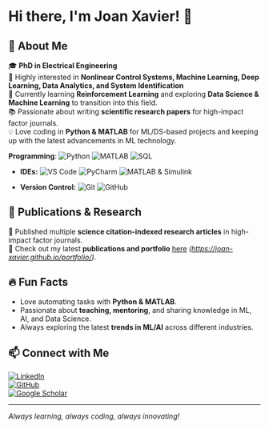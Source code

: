 # Hi there, I'm Joan Xavier! 👋

## 🚀 About Me

🎓 **PhD in Electrical Engineering**  
👀 Highly interested in **Nonlinear Control Systems, Machine Learning, Deep Learning, Data Analytics, and System Identification**  
🤖 Currently learning **Reinforcement Learning** and exploring **Data Science & Machine Learning** to transition into this field.  
📚 Passionate about writing **scientific research papers** for high-impact factor journals.  
💡 Love coding in **Python & MATLAB** for ML/DS-based projects and keeping up with the latest advancements in ML technology.  

 **Programming**: ![Python](https://img.shields.io/badge/Python-3776AB?style=for-the-badge&logo=python&logoColor=white) ![MATLAB](https://img.shields.io/badge/MATLAB-0076A8?style=for-the-badge&logo=mathworks&logoColor=white) ![SQL](https://img.shields.io/badge/SQL-CC2927?style=for-the-badge&logo=microsoftsqlserver&logoColor=white)  

- **IDEs:**  ![VS Code](https://img.shields.io/badge/VS%20Code-007ACC?style=for-the-badge&logo=visualstudiocode&logoColor=white) ![PyCharm](https://img.shields.io/badge/PyCharm-000000?style=for-the-badge&logo=pycharm&logoColor=white)  ![MATLAB & Simulink](https://img.shields.io/badge/MATLAB%20&%20Simulink-0076A8?style=for-the-badge&logo=mathworks&logoColor=white)  

- **Version Control:**  ![Git](https://img.shields.io/badge/Git-F05032?style=for-the-badge&logo=git&logoColor=white) ![GitHub](https://img.shields.io/badge/GitHub-181717?style=for-the-badge&logo=github&logoColor=white)  

## 📖 Publications & Research
🔬 Published multiple **science citation-indexed research articles** in high-impact factor journals.  
📑 Check out my latest **publications and portfolio** [here](#) *(https://joan-xavier.github.io/portfolio/)*.  

## 🔥 Fun Facts
- Love automating tasks with **Python & MATLAB**.
- Passionate about **teaching, mentoring**, and sharing knowledge in ML, AI, and Data Science.
- Always exploring the latest **trends in ML/AI** across different industries.

## 📫 Connect with Me
[![LinkedIn](https://img.shields.io/badge/LinkedIn-Connect-blue?style=for-the-badge&logo=linkedin)](https://www.linkedin.com/in/your-profile)  
[![GitHub](https://img.shields.io/badge/GitHub-Follow-black?style=for-the-badge&logo=github)](https://github.com/your-username)  
[![Google Scholar](https://img.shields.io/badge/Google%20Scholar-My%20Research-blue?style=for-the-badge&logo=googlescholar)](https://scholar.google.com/citations?user=your-id)  

---

*Always learning, always coding, always innovating!*


<!---
joan-xavier/joan-xavier is a ✨ special ✨ repository because its `README.md` (this file) appears on your GitHub profile.
You can click the Preview link to take a look at your changes.
--->
